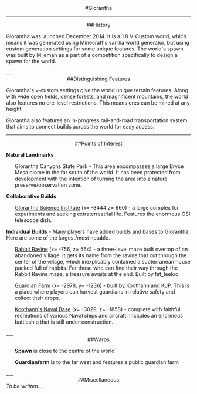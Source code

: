 ---
---
<div style="text-align: center;" markdown="1">
#Glorantha
</div>

___

<div style="text-align: center;" markdown="1">
##History
</div>
<p>Glorantha was launched December 2014. It is a 1.8 V-Custom world, which means it was generated using Minecraft's vanilla world generator, but using custom generation settings for some unique features. The world's spawn was built by Mijeman as a part of a competition specifically to design a spawn for the world.</p>
___

<div style="text-align: center;" markdown="1">
##Distinguishing Features
</div>
<p>Glorantha's v-custom settings give the world unique terrain features. Along with wide open fields, dense forests, and magnificent mountains, the world also features no ore-level restrictions. This means ores can be mined at any height.</p>
<p>Glorantha also features an in-progress rail-and-road transportation system that aims to connect builds across the world for easy access. </p>

___

<div style="text-align: center;" markdown="1">
##Points of Interest
</div>
<p><b>Natural Landmarks</b></p>
<ul>Glorantha Canyons State Park - This area encompasses a large Bryce Mesa biome in the far south of the world. It has been protected from development with the intention of turning the area into a nature preserve/observation zone.</ul>
<p><b>Collaborative Builds</b></p>
<ul><a href="http://damnation.eu/dynmap/?worldname=glorantha&mapname=surface&zoom=4&x=-3501&y=64&z=533">Glorantha Science Institute</a> (x= -3444 z= 660) - a large complex for experiments and seeking extraterrestrial life. Features the enormous GSI telescope dish.</ul>
<p><b>Individual Builds</b> - Many players have added builds and bases to Glorantha. Here are some of the largest/most notable.</p>
<ul><a href="http://damnation.eu/dynmap/?worldname=glorantha&mapname=surface&zoom=5&x=-760&y=64&z=557">Rabbit Ravine</a> (x= -756, z= 564) - a three-level maze built overtop of an abandoned village. It gets its name from the ravine that cut through the center of the village, which inexplicably contained a subterranean house packed full of rabbits. For those who can find their way through the Rabbit Ravine maze, a treasure awaits at the end. Built by fat_leeloo.</ul>
<ul><a href="http://damnation.eu/dynmap/?worldname=glorantha&mapname=surface&zoom=6&x=-2963&y=64&z=-1224">Guardian Farm</a> (x= -2978, y= -1236) - built by Koothann and KJP. This is a place where players can harvest guardians in relative safety and collect their drops. </ul>
<ul><a href="http://damnation.eu/dynmap/?worldname=glorantha&mapname=surface&zoom=4&x=-3054&y=64&z=-1785">Koothann's Naval Base</a> (x= -3029, z= -1858) - complete with faithful recreations of various Naval ships and aircraft. Includes an enormous battleship that is still under construction.</ul>
___

<div style="text-align: center;" markdown="1">
##Warps
</div>
<ul><b>Spawn</b> is close to the centre of the world</ul>
<ul><b>Guardianfarm</b> is to the far west and features a public guardian farm</ul>
___

<div style="text-align: center;" markdown="1">
##Miscellaneous
</div>
<i>To be written...</i>
